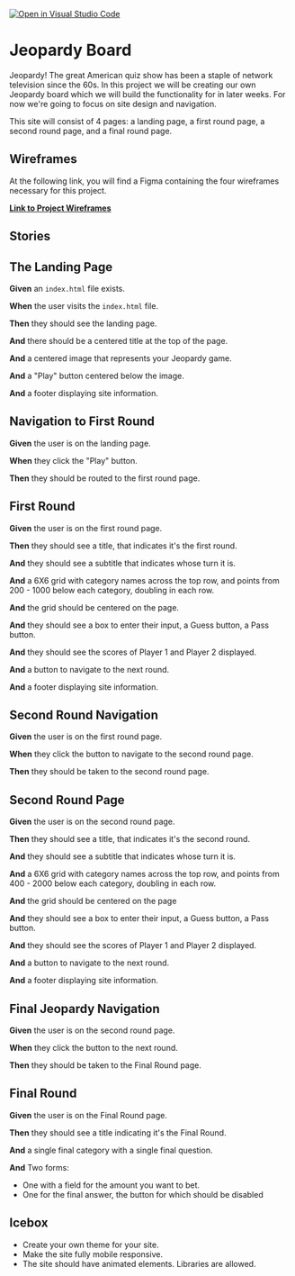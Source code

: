 [![Open in Visual Studio Code](https://classroom.github.com/assets/open-in-vscode-c66648af7eb3fe8bc4f294546bfd86ef473780cde1dea487d3c4ff354943c9ae.svg)](https://classroom.github.com/online_ide?assignment_repo_id=9916704&assignment_repo_type=AssignmentRepo)
# Jeopardy Board

Jeopardy! The great American quiz show has been a staple of network television since the 60s. In this project we will be creating our own Jeopardy board which we will build the functionality for in later weeks. For now we're going to focus on site design and navigation.

This site will consist of 4 pages: a landing page, a first round page, a second round page, and a final round page.

## Wireframes

At the following link, you will find a Figma containing the four wireframes necessary for this project.

**[Link to Project Wireframes](https://www.figma.com/file/w9CN0fvM7gqYtKiGYXxvXv/jeopardy-wireframes?node-id=0%3A1)**

## Stories

## The Landing Page

**Given** an `index.html` file exists.

**When** the user visits the `index.html` file.

**Then** they should see the landing page.

**And** there should be a centered title at the top of the page.

**And** a centered image that represents your Jeopardy game.

**And** a "Play" button centered below the image.

**And** a footer displaying site information.

## Navigation to First Round

**Given** the user is on the landing page.

**When** they click the "Play" button.

**Then** they should be routed to the first round page.

## First Round

**Given** the user is on the first round page.

**Then** they should see a title, that indicates it's the first round.

**And** they should see a subtitle that indicates whose turn it is.

**And** a 6X6 grid with category names across the top row, and points from 200 - 1000 below each category, doubling in each row.

**And** the grid should be centered on the page.

**And** they should see a box to enter their input, a Guess button, a Pass button.

**And** they should see the scores of Player 1 and Player 2 displayed.

**And** a button to navigate to the next round.

**And** a footer displaying site information.

## Second Round Navigation

**Given** the user is on the first round page.

**When** they click the button to navigate to the second round page.

**Then** they should be taken to the second round page.

## Second Round Page

**Given** the user is on the second round page.

**Then** they should see a title, that indicates it's the second round.

**And** they should see a subtitle that indicates whose turn it is.

**And** a 6X6 grid with category names across the top row, and points from 400 - 2000 below each category, doubling in each row.

**And** the grid should be centered on the page

**And** they should see a box to enter their input, a Guess button, a Pass button.

**And** they should see the scores of Player 1 and Player 2 displayed.

**And** a button to navigate to the next round.

**And** a footer displaying site information.

## Final Jeopardy Navigation

**Given** the user is on the second round page.

**When** they click the button to the next round.

**Then** they should be taken to the Final Round page.

## Final Round

**Given** the user is on the Final Round page.

**Then** they should see a title indicating it's the Final Round.

**And** a single final category with a single final question.

**And** Two forms:

- One with a field for the amount you want to bet.
- One for the final answer, the button for which should be disabled

## Icebox

- Create your own theme for your site.
- Make the site fully mobile responsive.
- The site should have animated elements. Libraries are allowed.
